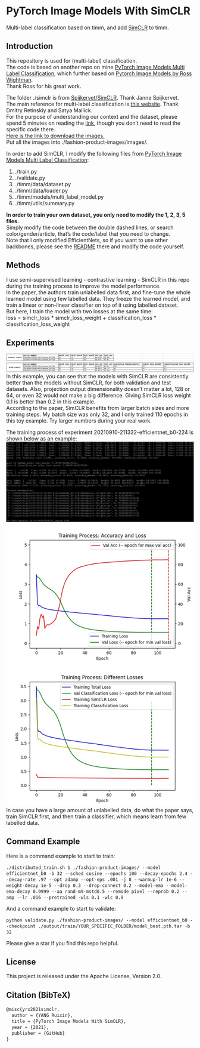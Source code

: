 # PyTorch Image Models With SimCLR
Multi-label classification based on timm, and add [SimCLR](https://arxiv.org/abs/2002.05709) to timm.

## Introduction
This repository is used for (multi-label) classification. <br>
The code is based on another repo on mine [PyTorch Image Models Multi Label Classification](https://github.com/yang-ruixin/PyTorch-Image-Models-Multi-Label-Classification), which further based on [Pytorch Image Models by Ross Wightman](https://github.com/rwightman/pytorch-image-models). <br>
Thank Ross for his great work.

The folder ./simclr is from [Spijkervet/SimCLR](https://github.com/Spijkervet/SimCLR). Thank Janne Spijkervet. <br>
The main reference for multi-label classification is [this website](https://learnopencv.com/multi-label-image-classification-with-pytorch/). Thank Dmitry Retinskiy and Satya Mallick. <br>
For the purpose of understanding our context and the dataset, please spend 5 minutes on reading the [link](https://learnopencv.com/multi-label-image-classification-with-pytorch/), though you don’t need to read the specific code there. <br>
[Here is the link to download the images.](https://www.kaggle.com/paramaggarwal/fashion-product-images-small) <br>
Put all the images into ./fashion-product-images/images/.

In order to add SimCLR, I modify the following files from [PyTorch Image Models Multi Label Classification](https://github.com/yang-ruixin/PyTorch-Image-Models-Multi-Label-Classification):
1.  ./train.py
2.  ./validate.py
3.  ./timm/data/dataset.py
4.  ./timm/data/loader.py
5.  ./timm/models/multi_label_model.py
6.  ./timm/utils/summary.py

**In order to train your own dataset, you only need to modify the 1, 2, 3, 5 files.** <br>
Simply modify the code between the double dashed lines, or search color/gender/article, that’s the code/label that you need to change. <br>
Note that I only modified EfficientNets, so if you want to use other backbones, please see the [README](https://github.com/yang-ruixin/PyTorch-Image-Models-Multi-Label-Classification) there and modify the code yourself.

## Methods
I use semi-supervised learning - contrastive learning - SimCLR in this repo during the training process to improve the model performance. <br>
In the paper, the authors train unlabelled data first, and fine-tune the whole learned model using few labelled data. They freeze the learned model, and train a linear or non-linear classifier on top of it using labelled dataset. <br>
But here, I train the model with two losses at the same time: <br>
loss = simclr_loss * simclr_loss_weight + classification_loss * classification_loss_weight

## Experiments
![image](imgs/experiments.jpg)
In this example, you can see that the models with SimCLR are consistently better than the models without SimCLR, for both validation and test datasets. 
Also, projection output dimensionality doesn’t matter a lot, 128 or 64, or even 32 would not make a big difference.
Giving SimCLR loss weight 0.1 is better than 0.2 in this example. <br>
According to the paper, SimCLR benefits from larger batch sizes and more training steps.
My batch size was only 32, and I only trained 110 epochs in this toy example. Try larger numbers during your real work. <br>

The training process of experiment 20210910-211332-efficientnet_b0-224 is shown below as an example: <br>
![image](imgs/20210910-211332-efficientnet_b0-224.jpg) <br>
![image](imgs/20210910-211332-efficientnet_b0-224-trainingProcessAccLoss.png) <br>
![image](imgs/20210910-211332-efficientnet_b0-224-trainingProcessLosses.png) <br>
In case you have a large amount of unlabelled data, do what the paper says, train SimCLR first, and then train a classifier, which means learn from few labelled data.

## Command Example
Here is a command example to start to train: <br>
```
./distributed_train.sh 1 ./fashion-product-images/ --model efficientnet_b0 -b 32 --sched cosine --epochs 100 --decay-epochs 2.4 --decay-rate .97 --opt adamp --opt-eps .001 -j 8 --warmup-lr 1e-6 --weight-decay 1e-5 --drop 0.3 --drop-connect 0.2 --model-ema --model-ema-decay 0.9999 --aa rand-m9-mstd0.5 --remode pixel --reprob 0.2 --amp --lr .016 --pretrained -wls 0.1 -wlc 0.9 
```
And a command example to start to validate: <br>
```
python validate.py ./fashion-product-images/ --model efficientnet_b0 --checkpoint ./output/train/YOUR_SPECIFIC_FOLDER/model_best.pth.tar -b 32 
```
Please give a star if you find this repo helpful.

## License
This project is released under the Apache License, Version 2.0.

## Citation (BibTeX)
```
@misc{yrx2021simclr,
  author = {YANG Ruixin},
  title = {PyTorch Image Models With SimCLR},
  year = {2021},
  publisher = {GitHub}
}
```

